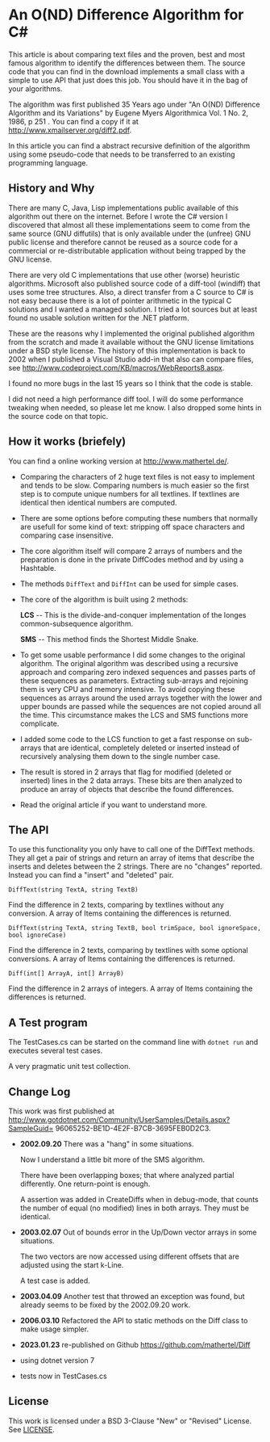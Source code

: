# An O(ND) Difference Algorithm for C\#

This article is about comparing text files and the proven, best and most famous algorithm to identify the differences between them. The source code that you can find in the download implements a small class with a simple to use API that just does this job. You should have it in the bag of your algorithms.

The algorithm was first published 35 Years ago under "An O(ND) Difference Algorithm and its Variations" by Eugene Myers Algorithmica Vol. 1 No. 2, 1986, p 251 . You can find a copy if it at <http://www.xmailserver.org/diff2.pdf>.

In this article you can find a abstract recursive definition of the algorithm using some pseudo-code that needs to be transferred to an existing programming language.

## History and Why

There are many C, Java, Lisp implementations public available of this algorithm out there on the internet. Before I wrote the C# version I discovered that almost all these implementations seem to come from the same source (GNU diffutils) that is only available under the (unfree) GNU public license and therefore cannot be reused as a source code for a commercial or re-distributable application without being trapped by the GNU license.

There are very old C implementations that use other (worse) heuristic algorithms. Microsoft also published source code of a diff-tool (windiff) that uses some tree structures. Also, a direct transfer from a C source to C# is not easy because there is a lot of pointer arithmetic in the typical C solutions and I wanted a managed solution. I tried a lot sources but at least found no usable solution written for the .NET platform.

These are the reasons why I implemented the original published algorithm from the scratch and made it available without the GNU license limitations under a BSD style license. The history of this implementation is back to 2002 when I published a Visual Studio add-in that also can compare files, see <http://www.codeproject.com/KB/macros/WebReports8.aspx>.

I found no more bugs in the last 15 years so I think that the code is stable.

I did not need a high performance diff tool. I will do some performance tweaking when needed, so please let me know.
I also dropped some hints in the source code on that topic.

## How it works (briefely)

You can find a online working version at <http://www.mathertel.de/>.

* Comparing the characters of 2 huge text files is not easy
  to implement and tends to be slow.
  Comparing numbers is much easier so the first step is to compute unique numbers for all textlines.
  If textlines are identical then identical numbers are computed.

* There are some options before computing these numbers that normally are usefull for some kind of text: stripping off space characters and comparing case insensitive.

* The core algorithm itself will compare 2 arrays of numbers and the preparation is done in the private DiffCodes method and by using a Hashtable.

* The methods `DiffText` and `DiffInt` can be used for simple cases.

* The core of the algorithm is built using 2 methods:

  **LCS** -- This is the divide-and-conquer implementation of the longes common-subsequence algorithm.

  **SMS** -- This method finds the Shortest Middle Snake.

* To get some usable performance I did some changes to the original algorithm.
  The original algorithm was described using a recursive approach and comparing zero indexed sequences and passes parts of these sequences as parameters.
  Extracting sub-arrays and rejoining them is very CPU and memory intensive.
  To avoid copying these sequences as arrays around the used arrays together with the lower and upper bounds are passed while the sequences are not copied around all the time.
  This circumstance makes the LCS and SMS functions more complicate.

* I added some code to the LCS function to get a fast response on sub-arrays that are identical, completely deleted or inserted
  instead of recursively analysing them down to the single number case.

* The result is stored in 2 arrays that flag for modified (deleted or inserted) lines in the 2 data arrays.
  These bits are then analyzed to produce an array of objects that describe the found differences.

* Read the original article if you want to understand more.

## The API

To use this functionality you only have to call one of the DiffText methods. They all get a pair of strings and return an array of items that describe the inserts and deletes between the 2 strings. There are no "changes" reported. Instead you can find a "insert" and "deleted" pair.

`DiffText(string TextA, string TextB)`

Find the difference in 2 texts, comparing by textlines without any conversion. A array of Items containing the differences is returned.

`DiffText(string TextA, string TextB, bool trimSpace, bool ignoreSpace, bool ignoreCase)`

Find the difference in 2 texts, comparing by textlines with some optional conversions. A array of Items containing the differences is returned.

`Diff(int[] ArrayA, int[] ArrayB)`

Find the difference in 2 arrays of integers. A array of Items containing the differences is returned.

## A Test program

The TestCases.cs can be started on the command line with `dotnet run` and executes several test cases.

A very pragmatic unit test collection.


## Change Log

This work was first published at <http://www.gotdotnet.com/Community/UserSamples/Details.aspx?SampleGuid=> 96065252-BE1D-4E2F-B7CB-3695FEB0D2C3.

* **2002.09.20** There was a "hang" in some situations.

  Now I understand a little bit more of the SMS algorithm.

  There have been overlapping boxes; that where analyzed partial differently. One return-point is enough.

  A assertion was added in CreateDiffs when in debug-mode, that counts the number of equal (no modified) lines in both arrays. They must be identical.

* **2003.02.07** Out of bounds error in the Up/Down vector arrays in some situations.

  The two vectors are now accessed using different offsets that are adjusted using the start k-Line.

  A test case is added.

* **2003.04.09** Another test that throwed an exception was found,
  but already seems to be fixed by the 2002.09.20 work.

* **2006.03.10** Refactored the API to static methods on the Diff class
  to make usage simpler.

* **2023.01.23** re-published on Github <https://github.com/mathertel/Diff>
* using dotnet version 7
* tests now in TestCases.cs

## License

This work is licensed under a BSD 3-Clause "New" or "Revised" License. See [LICENSE](LICENSE).
